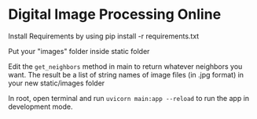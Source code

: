 # Digital Image Processing Online

Install Requirements by using
    pip install -r requirements.txt

Put your "images" folder inside static folder

Edit the `get_neighbors` method in main to return whatever neighbors you want.
The result be a list of string names of image files (in .jpg format) in your new static/images folder

In root, open terminal and run
`uvicorn main:app --reload`
to run the app in development mode.
